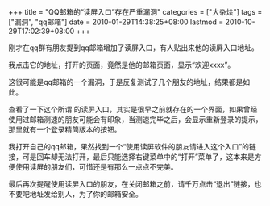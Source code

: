 +++
title = "QQ邮箱的“读屏入口”存在严重漏洞"
categories = ["大杂烩"]
tags = ["漏洞", "qq邮箱"]
date = 2010-01-29T14:38:25+08:00
lastmod = 2010-10-29T17:02:39+08:00
+++



刚才在qq群有朋友提到qq邮箱增加了读屏入口，有人贴出来他的读屏入口地址。

我点击它的地址，打开的页面，竟然是他的邮箱页面，显示“欢迎xxxx”。

这很可能是qq邮箱的一个漏洞，于是反复测试了几个朋友的地址，结果都是如此。



查看了一下这个所谓 的读屏入口，其实是很早之前就存在的一个界面，如果曾经使用过邮箱测速的朋友可能会有印象，当测速完毕之后，会显示重新登录的提示，那里就有一个登录精简版本的按钮。

我打开自己的qq邮箱，果然找到一个“使用读屏软件的朋友请进入这个入口”的链接，可是回车却无法打开，最后只能选择右键菜单中的“打开”菜单了，这本来是方便使用读屏的朋友们，可惜还是有那么一点点不完美。

最后再次提醒使用读屏入口的朋友，在关闭邮箱之前，请千万点击“退出”链接，也不要吧地址发给别人，为了你的邮箱安全。

